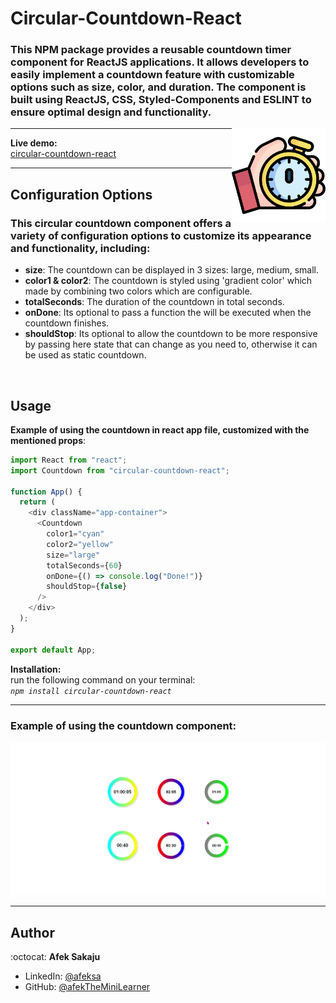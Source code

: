 # Circular-Countdown-React

### This NPM package provides a reusable countdown timer component for ReactJS applications. It allows developers to easily implement a countdown feature with customizable options such as size, color, and duration. The component is built using ReactJS, CSS, Styled-Components and ESLINT to ensure optimal design and functionality. <br />

<img src="./readme-resources/stopwatch.png" width=150px height=150px align="right">

---

**Live demo:** </br>[circular-countdown-react](https://afektheminilearner.github.io/countdown-react/)

---

## Configuration Options

### This circular countdown component offers a variety of configuration options to customize its appearance and functionality, including:

- **size**: The countdown can be displayed in 3 sizes: large, medium, small.
- **color1 & color2**: The countdown is styled using 'gradient color' which made by combining two colors which are configurable.
- **totalSeconds**: The duration of the countdown in total seconds.
- **onDone**: Its optional to pass a function the will be executed when the countdown finishes.
- **shouldStop**: Its optional to allow the countdown to be more responsive by passing here state that can change as you need to, otherwise it can be used as static countdown.

</br>

## Usage

**Example of using the countdown in react app file, customized with the mentioned props**:

```js
import React from "react";
import Countdown from "circular-countdown-react";

function App() {
  return (
    <div className="app-container">
      <Countdown
        color1="cyan"
        color2="yellow"
        size="large"
        totalSeconds={60}
        onDone={() => console.log("Done!")}
        shouldStop={false}
      />
    </div>
  );
}

export default App;
```

**Installation:**</br>
run the following command on your terminal:</br> _`npm install circular-countdown-react`_

---

### **Example of using the countdown component:**

![Example-GIF](./readme-resources/countdown-gif.gif)

---

## Author

:octocat: **Afek Sakaju**

- LinkedIn: [@afeksa](https://www.linkedin.com/in/afeksa/)
- GitHub: [@afekTheMiniLearner](https://github.com/afekTheMiniLearner)
